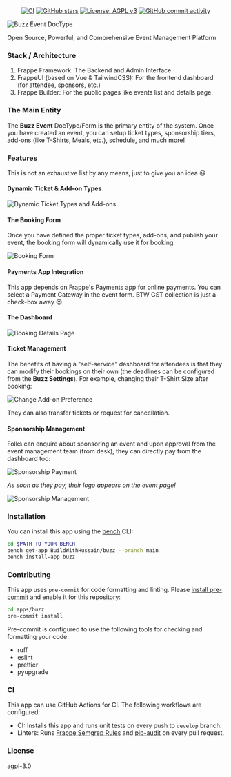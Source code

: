 

<div style="text-align: center;">
  <a href="https://github.com/BuildWithHussain/buzz/actions/workflows/ci.yml"><img src="https://github.com/BuildWithHussain/buzz/actions/workflows/ci.yml/badge.svg?branch=main" alt="CI"></a>
  <a href="https://github.com/BuildWithHussain/buzz/stargazers"><img src="https://img.shields.io/github/stars/BuildWithHussain/buzz?style=social" alt="GitHub stars"></a>
  <a href="https://www.gnu.org/licenses/agpl-3.0"><img src="https://img.shields.io/badge/License-AGPL_v3-blue.svg" alt="License: AGPL v3"></a>
  <a href="https://github.com/BuildWithHussain/buzz/commits/main"><img src="https://img.shields.io/github/commit-activity/m/BuildWithHussain/buzz" alt="GitHub commit activity"></a>
</div>

![Buzz Event DocType](.github/images/fe-event-main-form.png)

Open Source, Powerful, and Comprehensive Event Management Platform

### Stack / Architecture

1. Frappe Framework: The Backend and Admin Interface
2. FrappeUI (based on Vue & TailwindCSS): For the frontend dashboard (for attendee, sponsors, etc.)
3. Frappe Builder: For the public pages like events list and details page.

### The Main Entity

The **Buzz Event** DocType/Form is the primary entity of the system. Once you have created an event, you can setup ticket types, sponsorship tiers, add-ons (like T-Shirts, Meals, etc.), schedule, and much more!

### Features

This is not an exhaustive list by any means, just to give you an idea 😃

#### Dynamic Ticket & Add-on Types

![Dynamic Ticket Types and Add-ons](.github/images/ticket-types-and-add-ons.png)

#### The Booking Form

Once you have defined the proper ticket types, add-ons, and publish your event, the booking form will dynamically use it for booking.

![Booking Form](.github/images/booking-form.png)

#### Payments App Integration

This app depends on Frappe's Payments app for online payments. You can select a Payment Gateway in the event form. BTW GST collection is just a check-box away 😉

#### The Dashboard

![Booking Details Page](.github/images/booking-details-page.png)

#### Ticket Management

The benefits of having a "self-service" dashboard for attendees is that they can modify their bookings on their own (the deadlines can be configured from the **Buzz Settings**). For example, changing their T-Shirt Size after booking:

![Change Add-on Preference](.github/images/ticket-updates.png)

They can also transfer tickets or request for cancellation.

#### Sponsorship Management

Folks can enquire about sponsoring an event and upon approval from the event management team (from desk), they can directly pay from the dashboard too:

![Sponsorship Payment](.github/images/sponsorship-payment.png)

*As soon as they pay, their logo appears on the event page!*

![Sponsorship Management](.github/images/sponsorship-management.png)

### Installation

You can install this app using the [bench](https://github.com/frappe/bench) CLI:

```bash
cd $PATH_TO_YOUR_BENCH
bench get-app BuildWithHussain/buzz --branch main
bench install-app buzz
```

### Contributing

This app uses `pre-commit` for code formatting and linting. Please [install pre-commit](https://pre-commit.com/#installation) and enable it for this repository:

```bash
cd apps/buzz
pre-commit install
```

Pre-commit is configured to use the following tools for checking and formatting your code:

- ruff
- eslint
- prettier
- pyupgrade
### CI

This app can use GitHub Actions for CI. The following workflows are configured:

- CI: Installs this app and runs unit tests on every push to `develop` branch.
- Linters: Runs [Frappe Semgrep Rules](https://github.com/frappe/semgrep-rules) and [pip-audit](https://pypi.org/project/pip-audit/) on every pull request.


### License

agpl-3.0
